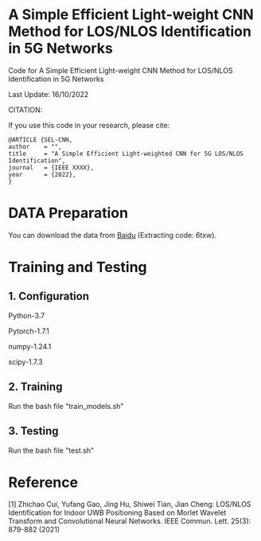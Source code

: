 # A Simple Efficient Light-weight CNN Method for LOS/NLOS Identification in 5G Networks
Code for A Simple Efficient Light-weight CNN Method for LOS/NLOS Identification in 5G Networks

Last Update: 16/10/2022

CITATION:

If you use this code in your research, please cite:

	@ARTICLE {SEL-CNN,
	author    = "",
	title     = "A Simple Efficient Light-weighted CNN for 5G LOS/NLOS Identification",
	journal   = {IEEE XXXX},
	year      = {2022},
	}
  
  
# DATA Preparation
You can download the data from [Baidu](https://pan.baidu.com/s/1BFoogq4PqT2mU8H9j2w4Qg) (Extracting code: 6txw).

# Training and Testing
## 1. Configuration

Python-3.7

Pytorch-1.7.1

numpy-1.24.1

scipy-1.7.3


## 2. Training
Run the bash file "train_models.sh"

## 3. Testing
Run the bash file "test.sh"

# Reference
[1] Zhichao Cui, Yufang Gao, Jing Hu, Shiwei Tian, Jian Cheng:
LOS/NLOS Identification for Indoor UWB Positioning Based on Morlet Wavelet Transform and Convolutional Neural Networks. IEEE Commun. Lett. 25(3): 879-882 (2021)
